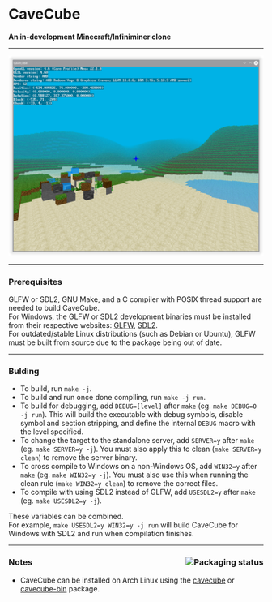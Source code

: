 # CaveCube
**An in-development Minecraft/Infiniminer clone**<br>

---
[![image](https://raw.githubusercontent.com/PQCraft/PQCraft/master/Screenshot_20220709_023207.png)](#?)

---
### Prerequisites
GLFW or SDL2, GNU Make, and a C compiler with POSIX thread support are needed to build CaveCube.<br>
For Windows, the GLFW or SDL2 development binaries must be installed from their respective websites: [GLFW](https://www.glfw.org/download), [SDL2](https://www.libsdl.org/download-2.0.php).<br>
For outdated/stable Linux distributions (such as Debian or Ubuntu), GLFW must be built from source due to the package being out of date.<br>

---
### Bulding
- To build, run `make -j`.<br>
- To build and run once done compiling, run `make -j run`.<br>
- To build for debugging, add `DEBUG=[level]` after `make` (eg. `make DEBUG=0 -j run`). This will build the executable with debug symbols, disable symbol and section stripping, and define the internal `DEBUG` macro with the level specified.<br>
- To change the target to the standalone server, add `SERVER=y` after `make` (eg. `make SERVER=y -j`). You must also apply this to clean (`make SERVER=y clean`) to remove the server binary.<br>
- To cross compile to Windows on a non-Windows OS, add `WIN32=y` after `make` (eg. `make WIN32=y -j`). You must also use this when running the clean rule (`make WIN32=y clean`) to remove the correct files.<br>
- To compile with using SDL2 instead of GLFW, add `USESDL2=y` after `make` (eg. `make USESDL2=y -j`).<br>

These variables can be combined.<br>
For example, `make USESDL2=y WIN32=y -j run` will build CaveCube for Windows with SDL2 and run when compilation finishes.<br>

---
### Notes <img src="https://repology.org/badge/vertical-allrepos/cavecube.svg" alt="Packaging status" align="right"><br>
- CaveCube can be installed on Arch Linux using the [cavecube](https://aur.archlinux.org/packages/cavecube) or [cavecube-bin](https://aur.archlinux.org/packages/cavecube-bin) package.<br>

